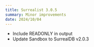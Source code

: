 ```yaml
---
title: Surrealist 3.0.5
summary: Minor improvements
date: 2024/10/04
---
```


- Include READONLY in output
- Update Sandbox to SurrealDB v2.0.3
